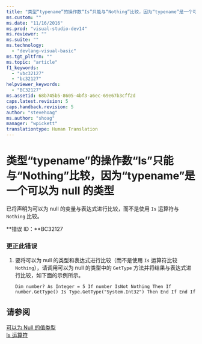 ```yaml
---
title: "类型“typename”的操作数“Is”只能与“Nothing”比较，因为“typename”是一个可以为 null 的类型 | Microsoft Docs"
ms.custom: ""
ms.date: "11/16/2016"
ms.prod: "visual-studio-dev14"
ms.reviewer: ""
ms.suite: ""
ms.technology: 
  - "devlang-visual-basic"
ms.tgt_pltfrm: ""
ms.topic: "article"
f1_keywords: 
  - "vbc32127"
  - "bc32127"
helpviewer_keywords: 
  - "BC32127"
ms.assetid: 68b745b5-8605-4bf3-a6ec-69e67b3cff2d
caps.latest.revision: 5
caps.handback.revision: 5
author: "stevehoag"
ms.author: "shoag"
manager: "wpickett"
translationtype: Human Translation
---
```

# 类型“typename”的操作数“Is”只能与“Nothing”比较，因为“typename”是一个可以为 null 的类型
已将声明为可以为 null 的变量与表达式进行比较，而不是使用 `Is` 运算符与 `Nothing` 比较。  
  
 **错误 ID：**BC32127  
  
### 更正此错误  
  
1.  要将可以为 null 的类型和表达式进行比较（而不是使用 `Is` 运算符比较 `Nothing`），请调用可以为 null 的类型中的 `GetType` 方法并将结果与表达式进行比较，如下面的示例所示。  
  
    ```vb#  
    Dim number? As Integer = 5 If number IsNot Nothing Then If number.GetType() Is Type.GetType("System.Int32") Then End If End If  
    ```  
  
## 请参阅  
 [可以为 Null 的值类型](../../visual-basic/programming-guide/language-features/data-types/nullable-value-types.md)   
 [Is 运算符](../../visual-basic/language-reference/operators/is-operator.md)